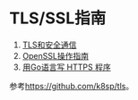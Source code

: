 # TLS/SSL指南

1. [TLS和安全通信](./tls.html)
2. [OpenSSL操作指南](./openssl.html)
3. [用Go语言写 HTTPS 程序](./golang.html)

参考<https://github.com/k8sp/tls>。
